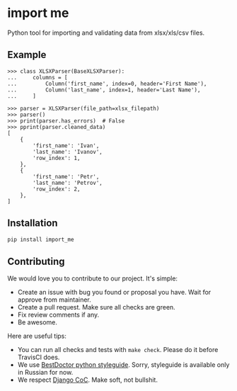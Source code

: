 # import me

Python tool for importing and validating data from xlsx/xls/csv files.

## Example

```jupyter
>>> class XLSXParser(BaseXLSXParser):
...     columns = [
...         Column('first_name', index=0, header='First Name'),
...         Column('last_name', index=1, header='Last Name'),
...     ]

>>> parser = XLSXParser(file_path=xlsx_filepath)
>>> parser()
>>> print(parser.has_errors)  # False
>>> pprint(parser.cleaned_data)
[
    {
        'first_name': 'Ivan',
        'last_name': 'Ivanov',
        'row_index': 1,
    },
    {
        'first_name': 'Petr',
        'last_name': 'Petrov',
        'row_index': 2,
    },
]
```

## Installation

```bash
pip install import_me
```

## Contributing

We would love you to contribute to our project. It's simple:

- Create an issue with bug you found or proposal you have.
  Wait for approve from maintainer.
- Create a pull request. Make sure all checks are green.
- Fix review comments if any.
- Be awesome.

Here are useful tips:

- You can run all checks and tests with `make check`. Please do it
  before TravisCI does.
- We use
  [BestDoctor python styleguide](https://github.com/best-doctor/guides/blob/master/guides/python_styleguide.md).
  Sorry, styleguide is available only in Russian for now.
- We respect [Django CoC](https://www.djangoproject.com/conduct/).
  Make soft, not bullshit.
